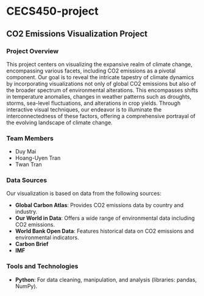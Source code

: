 # CECS450-project

## CO2 Emissions Visualization Project

### Project Overview

This project centers on visualizing the expansive realm of climate change, encompassing various facets, including CO2 emissions as a pivotal component. Our goal is to reveal the intricate tapestry of climate dynamics by incorporating visualizations not only of global CO2 emissions but also of the broader spectrum of environmental alterations. This encompasses shifts in temperature anomalies, changes in weather patterns such as droughts, storms, sea-level fluctuations, and alterations in crop yields. Through interactive visual techniques, our endeavor is to illuminate the interconnectedness of these factors, offering a comprehensive portrayal of the evolving landscape of climate change.

### Team Members

- Duy Mai 
- Hoang-Uyen Tran 
- Twan Tran

### Data Sources

Our visualization is based on data from the following sources:

- **Global Carbon Atlas**: Provides CO2 emissions data by country and industry.
- **Our World in Data**: Offers a wide range of environmental data including CO2 emissions.
- **World Bank Open Data**: Features historical data on CO2 emissions and environmental indicators.
- **Carbon Brief**
- **IMF**
  
### Tools and Technologies

- **Python**: For data cleaning, manipulation, and analysis (libraries: pandas, NumPy).


